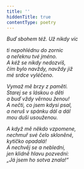 ```yaml
---
title: ''
hiddenTitle: true
contentType: poetry
---
```


<section>

_Buď sbohem též. Už nikdy víc_

_ti nepohlédnu do zornic  
a neřeknu tvé jméno.  
A kéž se nikdy nedozvíš,  
čím bylo navždy, navždy již  
mé srdce vyléčeno._

</section>

<section>

_Vymaž mě brzy z paměti.  
Starej se s láskou o děti  
a buď vždy věrnou ženou!  
A nečti, co jsem kdysi psal,  
a neruš v spánku dál a dál  
mou duši usouženou._

</section>

<section>

_A když mě někdo vzpomene,  
nechmuř své čelo skloněné,  
kytičko opadalá!  
A nechvěj se a nebledni,  
jen klidně hlavu pozvedni:  
„Já jsem ho sotva znala!“_

</section>
